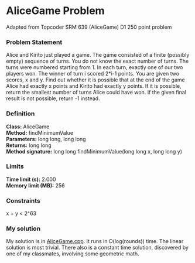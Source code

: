 # AliceGame Problem
Adapted from Topcoder SRM 639 (AliceGame) D1 250 point problem

### Problem Statement
Alice and Kirito just played a game. The game consisted of a finite (possibly empty) sequence of turns. You do not know the exact number of turns. The turns were numbered starting from 1. In each turn, exactly one of our two players won. The winner of turn i scored 2*i-1 points. You are given two scores, x and y. Find out whether it is possible that at the end of the game Alice had exactly x points and Kirito had exactly y points. If it is possible, return the smallest number of turns Alice could have won. If the given final result is not possible, return -1 instead.

### Definition
**Class:** AliceGame  
**Method:** findMinimumValue  
**Parameters:** long long, long long  
**Returns:** long long  
**Method signature:** long long findMinimumValue(long long x, long long y)

### Limits
**Time limit (s):** 2.000  
**Memory limit (MB):** 256

### Constraints
x + y < 2^63

### My solution
My solution is in [AliceGame.cpp](https://github.com/EvanEzell/Topcoder/blob/master/AliceGame/AliceGame.cpp). It runs in O(log(rounds)) time. The linear solution is most trivial. There also is a constant time solution, discovered by one of my classmates, involving some geometric math.
